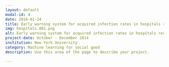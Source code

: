 ```yaml
---
layout: default
modal-id: 4
date: 2016-01-24
title: Early warning system for acquired infection rates in hospitals receiving Medicare funding
img: hospitals.001.png
alt: Early warning system for acquired infection rates in hospitals receiving Medicare funding
project-date: October - December 2014
institution: New York University
category: Machine learning for social good
description: Use this area of the page to describe your project.

---
```

